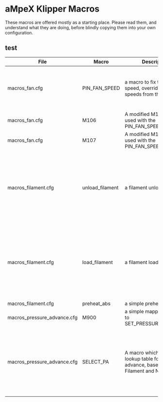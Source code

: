 # aMpeX Klipper Macros

These macros are offered mostly as a starting place. 
Please read them, and understand what they are doing, before blindly copying them into your own configuration.

## test
| File | Macro | Description | Notes |
|---|---|---|---|
| macros_fan.cfg | PIN_FAN_SPEED | a macro to fix the part fan speed, overriding the speeds from the slicer | Works in conjuction with the modified M106 and M106 in the same file |
| macros_fan.cfg | M106 | A modified M106, to be used with the PIN_FAN_SPEED macro | |
| macros_fan.cfg | M107 | A modified M107, to be used with the PIN_FAN_SPEED macro | |
| macros_filament.cfg | unload_filament | a filament unloader| Modify G0 E-900 F2400 to fit your unload distance.Note that your screen will not use the macro without additional changes |
| macros_filament.cfg | load_filament | a filament loader | Modify G0 E800 F2400 to fit your load distance. Note that your screen will not use this macro without additional changes  |
| macros_filament.cfg | preheat_abs | a simple preheat | |
| macros_pressure_advance.cfg | M900 | a simple mapping of M900 to SET_PRESSURE_ADVANCE | |
| macros_pressure_advance.cfg | SELECT_PA | A macro which creates a lookup table for pressure advance, based on Filament and Nozzle | you will need to replace variable_pa_* with your own filaments, nozzles, and p.a. sizes following the format seen in the macro |

